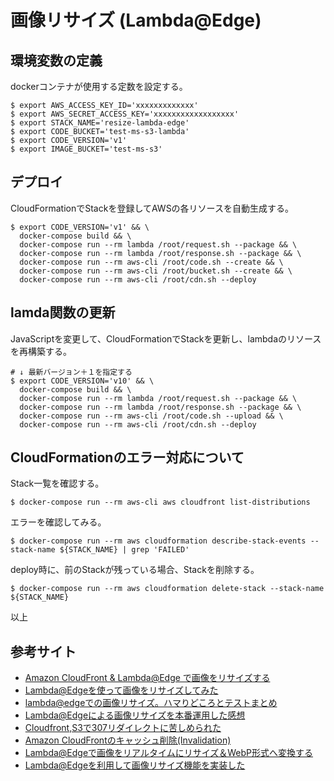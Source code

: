 # 画像リサイズ (Lambda@Edge)

## 環境変数の定義
dockerコンテナが使用する定数を設定する。

```
$ export AWS_ACCESS_KEY_ID='xxxxxxxxxxxxx'
$ export AWS_SECRET_ACCESS_KEY='xxxxxxxxxxxxxxxxxx'
$ export STACK_NAME='resize-lambda-edge'
$ export CODE_BUCKET='test-ms-s3-lambda'
$ export CODE_VERSION='v1'
$ export IMAGE_BUCKET='test-ms-s3'
```

## デプロイ
CloudFormationでStackを登録してAWSの各リソースを自動生成する。

```
$ export CODE_VERSION='v1' && \
  docker-compose build && \
  docker-compose run --rm lambda /root/request.sh --package && \
  docker-compose run --rm lambda /root/response.sh --package && \
  docker-compose run --rm aws-cli /root/code.sh --create && \
  docker-compose run --rm aws-cli /root/bucket.sh --create && \
  docker-compose run --rm aws-cli /root/cdn.sh --deploy
```

## lamda関数の更新

JavaScriptを変更して、CloudFormationでStackを更新し、lambdaのリソースを再構築する。

```
# ↓ 最新バージョン＋１を指定する
$ export CODE_VERSION='v10' && \
  docker-compose build && \
  docker-compose run --rm lambda /root/request.sh --package && \
  docker-compose run --rm lambda /root/response.sh --package && \
  docker-compose run --rm aws-cli /root/code.sh --upload && \
  docker-compose run --rm aws-cli /root/cdn.sh --deploy
```

## CloudFormationのエラー対応について

Stack一覧を確認する。
```
$ docker-compose run --rm aws-cli aws cloudfront list-distributions
```

エラーを確認してみる。
```
$ docker-compose run --rm aws cloudformation describe-stack-events --stack-name ${STACK_NAME} | grep 'FAILED'
```

deploy時に、前のStackが残っている場合、Stackを削除する。
```
$ docker-compose run --rm aws cloudformation delete-stack --stack-name ${STACK_NAME}
```

以上

## 参考サイト

* [Amazon CloudFront & Lambda@Edge で画像をリサイズする](https://aws.amazon.com/jp/blogs/news/resizing-images-with-amazon-cloudfront-lambdaedge-aws-cdn-blog/)
* [Lambda@Edgeを使って画像をリサイズしてみた](https://dev.classmethod.jp/cloud/aws/lambda-edge-image-resize/)
* [lambda@edgeでの画像リサイズ。ハマりどころとテストまとめ](https://kuronyankotan.com/?p=1547)
* [Lambda@Edgeによる画像リサイズを本番運用した感想](https://qiita.com/hareku/items/3c49e5f60a7cf0989cd0)
* [Cloudfront,S3で307リダイレクトに苦しめられた](http://masaru-tech.hateblo.jp/entry/2018/03/27/111327)
* [Amazon CloudFrontのキャッシュ削除(Invalidation)](https://dev.classmethod.jp/server-side/aws-amazon-cloudfront-deleting-cache-by-invalidation/)
* [Lambda@Edgeで画像をリアルタイムにリサイズ＆WebP形式へ変換する](https://techlife.cookpad.com/entry/2018-05-25-lambda-edge)
* [Lambda@Edgeを利用して画像リサイズ機能を実装した](https://engineers.weddingpark.co.jp/?p=2446)

